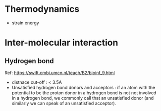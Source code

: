 # Thermodynamics
- strain energy


# Inter-molecular interaction
## Hydrogen bond
Ref: https://swift.cmbi.umcn.nl/teach/B2/bioinf_9.html  
- distnace cut-off : < 3.5A
- Unsatisfied hydrogen bond donors and acceptors : if an atom with the potential to be the proton donor in a hydrogen bond is not not involved in a hydrogen bond, we commonly call that an unsatisfied donor (and similarly we can speak of an unsatisfied acceptor).

